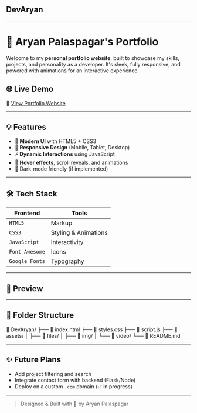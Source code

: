 ## DevAryan
---
# 🚀 Aryan Palaspagar's Portfolio

Welcome to my **personal portfolio website**, built to showcase my skills, projects, and personality as a developer. It's sleek, fully responsive, and powered with animations for an interactive experience.

## 🌐 Live Demo
🔗 [View Portfolio Website](https://your-github-username.github.io/your-repo-name)

---

## 💡 Features

- 🎨 **Modern UI** with HTML5 + CSS3
- 📱 **Responsive Design** (Mobile, Tablet, Desktop)
- ⚡ **Dynamic Interactions** using JavaScript
- 💫 **Hover effects**, scroll reveals, and animations
- 🌙 Dark-mode friendly (if implemented)

---

## 🛠️ Tech Stack

| Frontend | Tools |
|----------|-------|
| `HTML5`  | Markup |
| `CSS3`   | Styling & Animations |
| `JavaScript` | Interactivity |
| `Font Awesome` | Icons |
| `Google Fonts` | Typography |

---

## 📸 Preview



---

## 📁 Folder Structure

📁 DevAryan/
├── 📄 index.html
├── 📄 styles.css
├── 📄 script.js
├── 📁 assets/
│   ├── 📁 files/
│   ├── 📁 img/
│   └── 📁 video/
└── 📄 README.md

---

## ✨ Future Plans

- Add project filtering and search
- Integrate contact form with backend (Flask/Node)
- Deploy on a custom `.com` domain (✅ in progress)

---

> Designed & Built with 💚 by Aryan Palaspagar

